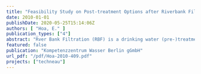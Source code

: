 ```yaml
---
title: "Feasibility Study on Post-treatment Options after Riverbank Filtration in Delhi: Minimum Requirements"
date: 2010-01-01
publishDate: 2020-05-25T15:14:06Z
authors: [ "Hoa, E." ]
publication_types: ["4"]
abstract: "Rver Bank Filtration (RBF) is a drinking water (pre-)treatment that can remove a wide variety of surface water contaminants . However, the efficiency of this natural treatment process depends on hydrochemical, aquifer- and operational characteristics. Therefore, complementary treatment options may be required in order to build up a multiple-barrier-system and obtain drinking water quality. As a follow-up to the TECHNEAU WP5.2 field investigations, this report aims at identifying potential post-treatment schemes for drinking water production at three river bank filtration sites in New Delhi - Palla, Nizamuddin and Najarfgarh – for which physicochemical parameters as well as levels of inorganic and trace organic substances and microbial contamination have been measured during field campaigns in 2007 and 2008 (see deliverables D5.2.2 and D5.2.6). The three investigated RBF sites in Delhi have distinctive geographical locations and contamination exposures. For each of them, critical water parameters were identified that present a challenge with regards to drinking water production, for which different treatment technologies are envisaged (see table below). For Palla and Najafgarh, one specific water component (fluoride and salinity, respectively) requires targeted treatment. For Nizamuddinm, however, where surface water is highly exposed to contamination from poorly treated waste water, theoretical post-treatment options are no longer efficient and extensive conventional wastewater treatment is recommended. One other possible option for Nizamuddin is the Oxidation / Biofiltration / Membrane technology (OBM process) developed by NTNU and SINTEF within the TECHNEAU project and a specific report on its application to Delhi is planned within TECHNEAU WP7.9. This report shows the theoretical post-treatment options for river bank filtration sites in Delhi. The strong technological requirements for Nizamuddin and Najafgarh seem inadequate to be currently implemented. The priority in Delhi would be to develop an integrated water and wastewater management, in order to reduce contamination in the surface water and thereby lower the technological requirements for drinking water production."
featured: false
publication: "Kompetenzzentrum Wasser Berlin gGmbH"
url_pdf: "/pdf/Hoa-2010-409.pdf"
projects: ["techneau"]
---
```



